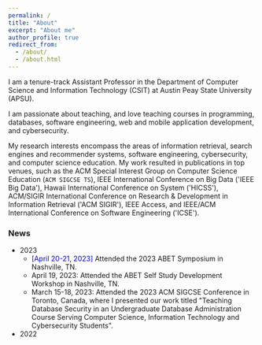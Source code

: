 ```yaml
---
permalink: /
title: "About"
excerpt: "About me"
author_profile: true
redirect_from: 
  - /about/
  - /about.html
---
```

I am a tenure-track Assistant Professor in the <a style="text-decoration:none" href="https://www.apsu.edu/csci/">Department of Computer Science and Information Technology (CSIT)</a> at <a style="text-decoration:none" href="https://www.apsu.edu/index.php">Austin Peay State University (APSU)</a>. 

I am passionate about teaching, and love teaching courses in programming, databases, software engineering, web and mobile application development, and  cybersecurity.

My research interests encompass the areas of information retrieval, search engines and recommender systems, software engineering, cybersecurity, and computer science education. My work resulted in publications in top venues, such as the ACM Special Interest Group on Computer Science Education (`ACM SIGCSE TS`), IEEE International Conference on Big Data ('IEEE Big Data'), Hawaii International Conference on System ('HICSS'), ACM/SIGIR International Conference on Research & Development in Information Retrieval ('ACM SIGIR'), IEEE Access, and IEEE/ACM International Conference on Software Engineering ('ICSE'). 

### News

  * 2023 
      * <span style="color: blue">[April 20-21, 2023]</span> Attended the 2023 ABET Symposium in Nashville, TN.
      * April 19, 2023: Attended the ABET Self Study Development Workshop in Nashville, TN.  
      * March 15-18, 2023: Attended the 2023 ACM SIGCSE Conference in Toronto, Canada, where I presented our work titled "Teaching Database Security in an Undergraduate Database Administration Course Serving Computer Science, Information Technology and Cybersecurity Students".
  * 2022
    
